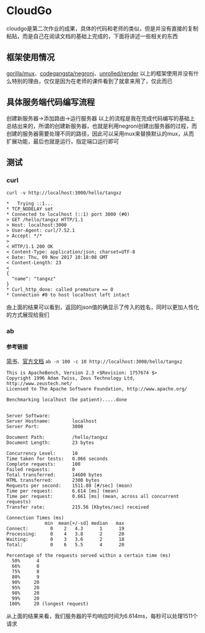 # CloudGo
cloudgo是第二次作业的成果，具体的代码和老师的类似，但是并没有直接的复制粘贴，而是自己在阅读文档的基础上完成的，下面将讲述一些相关的东西
## 框架使用情况
[gorilla/mux](github.com/gorilla/mux)、[codegangsta/negroni]("github.com/codegangsta/negroni")、[unrolled/render](github.com/unrolled/render)
以上的框架使用并没有什么特别的理由，仅仅是因为在老师的课件看到了就拿来用了，仅此而已
## 具体服务端代码编写流程
创建新服务器->添加路由->运行服务器
以上的流程是我在完成代码编写的基础上总结出来的，所谓的创建新服务器，也就是利用negroni创建出服务器的过程，而创建的服务器需要处理不同的路径，因此可以采用mux来替换默认的mux，从而扩展功能，最后也就是运行，指定端口运行即可
## 测试
### curl
`curl -v http://localhost:3000/hello/tangxz`
```
*   Trying ::1...
* TCP_NODELAY set
* Connected to localhost (::1) port 3000 (#0)
> GET /hello/tangxz HTTP/1.1
> Host: localhost:3000
> User-Agent: curl/7.52.1
> Accept: */*
> 
< HTTP/1.1 200 OK
< Content-Type: application/json; charset=UTF-8
< Date: Thu, 09 Nov 2017 10:18:08 GMT
< Content-Length: 23
< 
{
  "name": "tangxz"
}
* Curl_http_done: called premature == 0
* Connection #0 to host localhost left intact

```
由上面的结果可以看到，返回的json值的确显示了传入的姓名，同时以更加人性化的方式展现给我们
### ab
#### 参考链接
[简书](http://www.jianshu.com/p/43d04d8baaf7)、[官方文档](https://httpd.apache.org/docs/2.4/programs/ab.html)
`ab -n 100 -c 10 http://localhost:3000/hello/tangxz`
```
This is ApacheBench, Version 2.3 <$Revision: 1757674 $>
Copyright 1996 Adam Twiss, Zeus Technology Ltd, http://www.zeustech.net/
Licensed to The Apache Software Foundation, http://www.apache.org/

Benchmarking localhost (be patient).....done


Server Software:        
Server Hostname:        localhost
Server Port:            3000

Document Path:          /hello/tangxz
Document Length:        23 bytes

Concurrency Level:      10
Time taken for tests:   0.066 seconds
Complete requests:      100
Failed requests:        0
Total transferred:      14600 bytes
HTML transferred:       2300 bytes
Requests per second:    1511.88 [#/sec] (mean)
Time per request:       6.614 [ms] (mean)
Time per request:       0.661 [ms] (mean, across all concurrent requests)
Transfer rate:          215.56 [Kbytes/sec] received

Connection Times (ms)
              min  mean[+/-sd] median   max
Connect:        0    2   4.3      1      19
Processing:     0    4   3.8      2      20
Waiting:        0    3   3.6      2      18
Total:          0    6   5.5      4      20

Percentage of the requests served within a certain time (ms)
  50%      4
  66%      8
  75%      8
  80%      9
  90%     20
  95%     20
  98%     20
  99%     20
 100%     20 (longest request)
```
从上面的结果来看，我们服务器的平均响应时间为6.614ms，每秒可以处理1511个请求